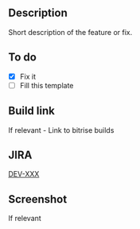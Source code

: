 ## Description
Short description of the feature or fix.

## To do
- [x] Fix it
- [ ] Fill this template

## Build link
If relevant - Link to bitrise builds

## JIRA
[DEV-XXX](https://imggaming.atlassian.net/browse/DEV-XXX)

## Screenshot
If relevant 

